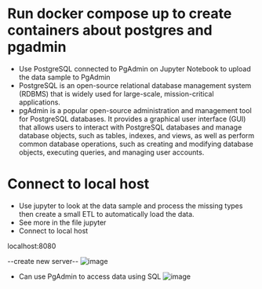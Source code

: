 # Run docker compose up to create containers about postgres and pgadmin
- Use PostgreSQL connected to PgAdmin on Jupyter Notebook to upload the data sample to PgAdmin
- PostgreSQL is an open-source relational database management system (RDBMS) that is widely used for large-scale, mission-critical applications.
- pgAdmin is a popular open-source administration and management tool for PostgreSQL databases. It provides a graphical user interface (GUI) that allows users to interact with PostgreSQL databases and manage database objects, such as tables, indexes, and views, as well as perform common database operations, such as creating and modifying database objects, executing queries, and managing user accounts.

# Connect to local host

- Use jupyter to look at the data sample and process the missing types then create a small ETL to automatically load the data.
- See more in the file jupyter
- Connect to local host

localhost:8080

--create new server--
![image](https://user-images.githubusercontent.com/115331941/232327545-c087b781-d096-43fb-862a-d38ad8f1275a.png)

- Can use PgAdmin to access data using SQL
![image](https://user-images.githubusercontent.com/115331941/232327773-fe9546af-4dfc-47bf-bee8-9f57a5eaa93a.png)
